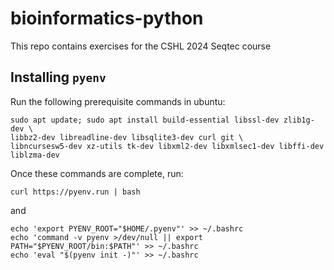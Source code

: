 # bioinformatics-python

This repo contains exercises for the CSHL 2024 Seqtec course

## Installing `pyenv`

Run the following prerequisite commands in ubuntu:

```shell
sudo apt update; sudo apt install build-essential libssl-dev zlib1g-dev \
libbz2-dev libreadline-dev libsqlite3-dev curl git \
libncursesw5-dev xz-utils tk-dev libxml2-dev libxmlsec1-dev libffi-dev liblzma-dev
```

Once these commands are complete, run:

```shell
curl https://pyenv.run | bash
```

and

```shell
echo 'export PYENV_ROOT="$HOME/.pyenv"' >> ~/.bashrc
echo 'command -v pyenv >/dev/null || export PATH="$PYENV_ROOT/bin:$PATH"' >> ~/.bashrc
echo 'eval "$(pyenv init -)"' >> ~/.bashrc
```
